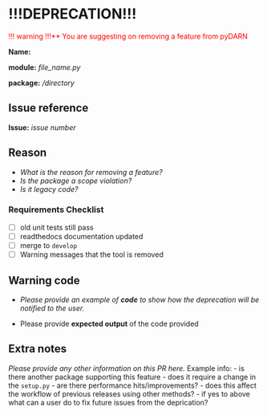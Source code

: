 # !!!DEPRECATION!!!

<span style="color: red;">!!! warning !!!** You are suggesting on removing a feature from pyDARN</span>

**Name:** 

**module:** *file_name.py*

**package:** */directory*

## Issue reference

**Issue:** *issue number*

## Reason

- *What is the reason for removing a feature?*
- *Is the package a scope violation?*
- *Is it legacy code?* 

### Requirements Checklist

- [ ] old unit tests still pass
- [ ] readthedocs documentation updated
- [ ] merge to `develop`
- [ ] Warning messages that the tool is removed

## Warning code

- *Please provide an example of **code** to show how the deprecation will be notified to the user.*

- Please provide **expected output** of the code provided

## Extra notes

*Please provide any other information on this PR here.*
Example info: 
    - is there another package supporting this feature
    - does it require a change in the `setup.py`
    - are there performance hits/improvements?
    - does this affect the workflow of previous releases using other methods?
    - if yes to above what can a user do to fix future issues from the deprication? 
